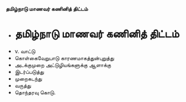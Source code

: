 **தமிழ்நாடு மாணவர் கணினித் திட்டம்**
- # தமிழ்நாடு மாணவர் கணினித் திட்டம்
- v. வாட்டு
- கொள்கைவேறுபாடு காரணமாகத்துன்புறுத்து
- அடக்குமுறை அட்டுழியங்களுக்கு ஆளாக்கு
- இடர்ப்படுத்து
- முறைகடந்து
- வருத்து
- தொந்தரவு கொடு.

